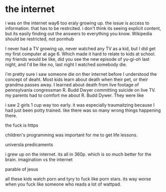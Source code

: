# the internet

i was on the internet way6 too eraly growing up. the issue  is access to information. that has to be restrcited. i don't think its seeing explicit content, but its easily finding out the answers to everything you know. Wikipedia should be restricted, not pornhub

I never had a TV growing up, never watched any TV as a kid, but I did get my first computer at age 6. Which made it hard to relate to kids at school. my friends would be like, did you see the new episode of yu-gi-oh last night, and I'd be like no, last night I watched somebody die. 

i'm pretty sure i saw someone die on ther internet before I understood the concept of deaht. Most kids learn about death when their pet, or their grandma passes away. I learned about death from live footage of pennsylvania congressman R. Budd Dwyer committing suicide on live TV. my parents had to comfort me about R. Budd Dywer. They were like 

i saw 2 girls 1 cup way too early. it was especially traumaitzing because I had just been potty trained. like there was so many wrong things happening there. 

the fuck is https

children's programming was important for me to get life lessons. 


universla predicaments



i grew up on the internet. its all in 360p. which is so much better for the brain. imagination vs the internet





parable of jesus

all these kids watch porn and tyry to fuck like porn stars. its way worse when you fuck like someone who reads a lot of wattpad.


